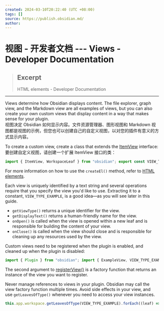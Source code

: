 ```yaml
---
created: 2024-03-10T20:22:40 (UTC +08:00)
tags: []
source: https://publish.obsidian.md/
author: 
---
```


# 视图 - 开发者文档 --- Views - Developer Documentation

> ## Excerpt
> HTML elements - Developer Documentation

---
Views determine how Obsidian displays content. The file explorer, graph view, and the Markdown view are all examples of views, but you can also create your own custom views that display content in a way that makes sense for your plugin.  
视图决定 Obsidian 如何显示内容。文件资源管理器、图形视图和 Markdown 视图都是视图的示例，但您也可以创建自己的自定义视图，以对您的插件有意义的方式显示内容。

To create a custom view, create a class that extends the [ItemView](https://docs.obsidian.md/Reference/TypeScript+API/ItemView) interface:  
要创建自定义视图，请创建一个扩展 ItemView 接口的类：

```ts
import { ItemView, WorkspaceLeaf } from "obsidian"; export const VIEW_TYPE_EXAMPLE = "example-view"; export class ExampleView extends ItemView { constructor(leaf: WorkspaceLeaf) { super(leaf); } getViewType() { return VIEW_TYPE_EXAMPLE; } getDisplayText() { return "Example view"; } async onOpen() { const container = this.containerEl.children[1]; container.empty(); container.createEl("h4", { text: "Example view" }); } async onClose() { // Nothing to clean up. } }
```

For more information on how to use the `createEl()` method, refer to [HTML elements](https://docs.obsidian.md/Plugins/User+interface/HTML+elements).

Each view is uniquely identified by a text string and several operations require that you specify the view you'd like to use. Extracting it to a constant, `VIEW_TYPE_EXAMPLE`, is a good idea—as you will see later in this guide.

-   `getViewType()` returns a unique identifier for the view.
-   `getDisplayText()` returns a human-friendly name for the view.
-   `onOpen()` is called when the view is opened within a new leaf and is responsible for building the content of your view.
-   `onClose()` is called when the view should close and is responsible for cleaning up any resources used by the view.

Custom views need to be registered when the plugin is enabled, and cleaned up when the plugin is disabled:

```ts
import { Plugin } from "obsidian"; import { ExampleView, VIEW_TYPE_EXAMPLE } from "./view"; export default class ExamplePlugin extends Plugin { async onload() { this.registerView( VIEW_TYPE_EXAMPLE, (leaf) => new ExampleView(leaf) ); this.addRibbonIcon("dice", "Activate view", () => { this.activateView(); }); } async onunload() { } async activateView() { const { workspace } = this.app; let leaf: WorkspaceLeaf | null = null; const leaves = workspace.getLeavesOfType(VIEW_TYPE_EXAMPLE); if (leaves.length > 0) { // A leaf with our view already exists, use that leaf = leaves[0]; } else { // Our view could not be found in the workspace, create a new leaf // in the right sidebar for it leaf = workspace.getRightLeaf(false); await leaf.setViewState({ type: VIEW_TYPE_EXAMPLE, active: true }); } // "Reveal" the leaf in case it is in a collapsed sidebar workspace.revealLeaf(leaf); } }
```

The second argument to [registerView()](https://docs.obsidian.md/Reference/TypeScript+API/Plugin/registerView) is a factory function that returns an instance of the view you want to register.

Never manage references to views in your plugin. Obsidian may call the view factory function multiple times. Avoid side effects in your view, and use `getLeavesOfType()` whenever you need to access your view instances.

```ts
this.app.workspace.getLeavesOfType(VIEW_TYPE_EXAMPLE).forEach((leaf) => { if (leaf.view instanceof ExampleView) { // Access your view instance. } });
```
